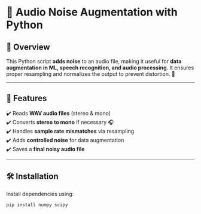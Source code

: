 # 🎵 Audio Noise Augmentation with Python

## 📌 Overview  
This Python script **adds noise** to an audio file, making it useful for **data augmentation in ML, speech recognition, and audio processing**. It ensures proper resampling and normalizes the output to prevent distortion. 🚀  

---

## 🔹 Features  
✔️ Reads **WAV audio files** (stereo & mono)  
✔️ Converts **stereo to mono** if necessary 🎧  
✔️ Handles **sample rate mismatches** via resampling  
✔️ Adds **controlled noise** for data augmentation  
✔️ Saves a **final noisy audio file**  

---

## 🛠 Installation  

Install dependencies using:  
```bash
pip install numpy scipy
